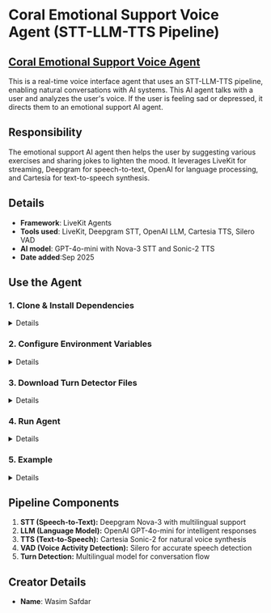 # Coral Emotional Support Voice Agent (STT-LLM-TTS Pipeline)

## [Coral Emotional Support Voice Agent ](https://github.com/wasimsafdar/Coral-Emotional-Support-Voice-Agent)

This is a real-time voice interface agent that uses an STT-LLM-TTS pipeline, enabling natural conversations with AI systems. This AI agent talks with a user and analyzes the user's voice. If the user is feeling sad or depressed, it directs them to an emotional support AI agent.

## Responsibility
The emotional support AI agent then helps the user by suggesting various exercises and sharing jokes to lighten the mood. It leverages LiveKit for streaming, Deepgram for speech-to-text, OpenAI for language processing, and Cartesia for text-to-speech synthesis.

## Details
- **Framework**: LiveKit Agents
- **Tools used**: LiveKit, Deepgram STT, OpenAI LLM, Cartesia TTS, Silero VAD
- **AI model**: GPT-4o-mini with Nova-3 STT and Sonic-2 TTS
- **Date added**:Sep 2025

## Use the Agent

### 1. Clone & Install Dependencies

<details>

```bash
# In a new terminal clone the repository in any folder:
git clone https://github.com/wasimsafdar/Coral-Emotional-Support-Voice-Agent

# Install uv:
pip install uv

# Install dependencies from pyproject.toml using uv:
uv sync

# Copy the client sse.py from utils to mcp package (Linux/ Mac)
cp -r utils/sse.py .venv/lib/python3.13/site-packages/mcp/client/sse.py

# OR Copy this for Windows
cp -r utils\sse.py .venv\Lib\site-packages\mcp\client\sse.py
```

</details>

### 2. Configure Environment Variables

<details>

Get the API Keys:
[LiveKit](https://cloud.livekit.io/) |
[OpenAI](https://platform.openai.com/api-keys) |
[Deepgram](https://deepgram.com/) |
[Cartesia](https://play.cartesia.ai/keys)

```bash
# Create .env file in project root
cp -r .env.example .env
```

Required environment variables:
* `LIVEKIT_URL` - Your LiveKit server URL
* `LIVEKIT_API_KEY` - LiveKit API key
* `LIVEKIT_API_SECRET` - LiveKit API secret
* `OPENAI_API_KEY` - OpenAI API key for GPT-4o-mini
* `DEEPGRAM_API_KEY` - Deepgram API key for Nova-3 STT
* `CARTESIA_API_KEY` - Cartesia API key for Sonic-2 TTS

</details>

### 3. Download Turn Detector Files

<details>

```bash
uv run python main.py download-files
```

</details>

### 4. Run Agent

<details>

```bash
# Run in terminal (console) mode:
uv run python main.py console
```

</details>

### 5. Example

<details>

```bash
# Input:
Speak your query naturally into the microphone.

# Output:
The system will:
- Capture your voice input using Deepgram STT
- Process your request with OpenAI LLM
- Respond using natural voice synthesis via Cartesia TTS
```

</details>

## Pipeline Components

1. **STT (Speech-to-Text):** Deepgram Nova-3 with multilingual support
2. **LLM (Language Model):** OpenAI GPT-4o-mini for intelligent responses  
3. **TTS (Text-to-Speech):** Cartesia Sonic-2 for natural voice synthesis
4. **VAD (Voice Activity Detection):** Silero for accurate speech detection
5. **Turn Detection:** Multilingual model for conversation flow

## Creator Details
- **Name**: Wasim Safdar
